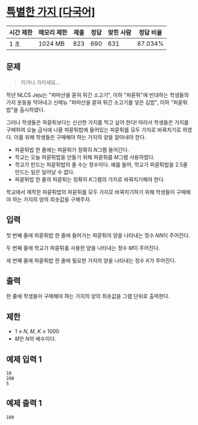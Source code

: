# [특별한 가지 [다국어]](https://www.acmicpc.net/problem/31668)

| 시간 제한 | 메모리 제한 | 제출 | 정답 | 맞힌 사람 | 정답 비율 |
| --- | --- | --- | --- | --- | --- |
| 1 초 | 1024 MB | 823 | 690 | 631 | 87.034% |

## 문제

> 이거나 가지세요...
> 

작년 NLCS Jeju는 "파마산을 묻혀 튀긴 소고기", 이하 "파묻튀"에 반대하는 학생들의 가지 운동을 막아내고 신메뉴 "파마산을 묻혀 튀긴 소고기를 넣은 김밥", 이하 "파묻튀밥"을 출시하였다.

그러나 학생들은 파묻튀보다는 신선한 가지를 먹고 싶어 한다! 따라서 학생들은 가지를 구매하여 오늘 급식에 나올 파묻튀밥에 들어있는 파묻튀를 모두 가지로 바꿔치기로 하였다. 이를 위해 학생들은 구매해야 하는 가지의 양을 알아내야 한다.

- 파묻튀밥 한 줄에는 파묻튀가 정확히 𝑁그램 들어간다.
- 학교는 오늘 파묻튀밥을 만들기 위해 파묻튀를 𝑀그램 사용하였다.
- 학교가 만드는 파묻튀밥의 줄 수는 정수이다. 예를 들어, 학교가 파묻튀밥을 2.5줄 만드는 일은 일어날 수 없다.
- 파묻튀밥 한 줄의 파묻튀는 정확히 𝐾그램의 가지로 바꿔치기해야 한다.

학교에서 제작한 파묻튀밥의 파묻튀를 모두 가지로 바꿔치기하기 위해 학생들이 구매해야 하는 가지의 양의 최솟값을 구해주자.

## 입력

첫 번째 줄에 파묻튀밥 한 줄에 들어가는 파묻튀의 양을 나타내는 정수 𝑁$N$이 주어진다.

두 번째 줄에 학교가 파묻튀를 사용한 양을 나타내는 정수 𝑀이 주어진다.

세 번째 줄에 파묻튀밥 한 줄에 필요한 가지의 양을 나타내는 정수 𝐾가 주어진다.

## 출력

한 줄에 학생들이 구매해야 하는 가지의 양의 최솟값을 그램 단위로 출력한다.

## 제한

- 1 ≤ 𝑁, 𝑀, 𝐾 ≤ 1000
- 𝑀은 𝑁의 배수이다.

## 예제 입력 1

```
10
200
5

```

## 예제 출력 1

```
100
```
